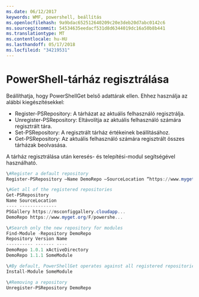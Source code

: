 ```yaml
---
ms.date: 06/12/2017
keywords: WMF, powershell, beállítás
ms.openlocfilehash: 9a9bdac652512640209c20e3deb20d7abc0142c6
ms.sourcegitcommit: 54534635eedacf531d8d6344019dc16a50b8b441
ms.translationtype: MT
ms.contentlocale: hu-HU
ms.lasthandoff: 05/17/2018
ms.locfileid: "34219531"
---
```

# <a name="register-a-powershell-repository"></a>PowerShell-tárház regisztrálása
Beállíthatja, hogy PowerShellGet belső adattárak ellen. Ehhez használja az alábbi kiegészítésekkel:
- Register-PSRepository: A tárházat az aktuális felhasználó regisztrálja.
- Unregister-PSRepository: Eltávolítja az aktuális felhasználó számára regisztrált tára.
- Set-PSRepository: A regisztrált tárház értékeinek beállításához.
- Get-PSRepository: Az aktuális felhasználó számára regisztrált összes tárházak beolvasása.

A tárház regisztrálása után keresés- és telepítési-modul segítségével használható.

```powershell
\#Register a default repository
Register-PSRepository –Name DemoRepo –SourceLocation “https://www.myget.org/F/powershellgetdemo/api/v2” –PublishLocation “<https://www.myget.org/F/powershellgetdemo/api/v2>/package” –InstallationPolicy –Trusted

\#Get all of the registered repositories
Get-PSRepository
Name SourceLocation
---- --------------
PSGallery https://msconfiggallery.cloudapp...
DemoRepo https://www.myget.org/F/powershe...

\#Search only the new repository for modules
Find-Module -Repository DemoRepo
Repository Version Name
---------- ------- ----
DemoRepo 1.0.1 xActiveDirectory
DemoRepo 1.1.1 SomeModule

\#By default, PowerShellGet operates against all registered repositories when none is specified. In this example, the “SomeModule” module is installed from the DemoRepo.
Install-Module SomeModule

\#Removing a repository
Unregister-PSRepository DemoRepo
```
